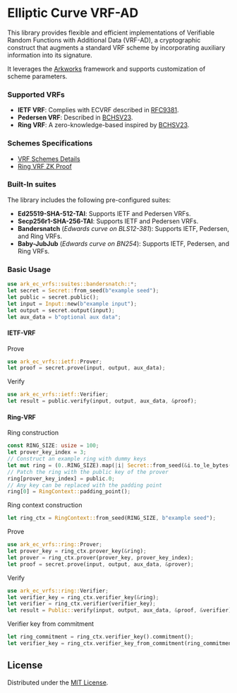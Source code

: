 # Elliptic Curve VRF-AD

This library provides flexible and efficient implementations of Verifiable
Random Functions with Additional Data (VRF-AD), a cryptographic construct
that augments a standard VRF scheme by incorporating auxiliary information
into its signature.

It leverages the [Arkworks](https://github.com/arkworks-rs) framework and
supports customization of scheme parameters.

### Supported VRFs

- **IETF VRF**: Complies with ECVRF described in [RFC9381](https://datatracker.ietf.org/doc/rfc9381).
- **Pedersen VRF**: Described in [BCHSV23](https://eprint.iacr.org/2023/002).
- **Ring VRF**: A zero-knowledge-based inspired by [BCHSV23](https://eprint.iacr.org/2023/002).

### Schemes Specifications

- [VRF Schemes Details](https://github.com/davxy/bandersnatch-vrfs-spec)
- [Ring VRF ZK Proof](https://github.com/davxy/ring-proof-spec)

### Built-In suites

The library includes the following pre-configured suites:

- **Ed25519-SHA-512-TAI**: Supports IETF and Pedersen VRFs.
- **Secp256r1-SHA-256-TAI**: Supports IETF and Pedersen VRFs.
- **Bandersnatch** (_Edwards curve on BLS12-381_): Supports IETF, Pedersen, and Ring VRFs.
- **Baby-JubJub** (_Edwards curve on BN254_): Supports IETF, Pedersen, and Ring VRFs.

### Basic Usage

```rust
use ark_ec_vrfs::suites::bandersnatch::*;
let secret = Secret::from_seed(b"example seed");
let public = secret.public();
let input = Input::new(b"example input");
let output = secret.output(input);
let aux_data = b"optional aux data";
```
#### IETF-VRF

Prove
```rust
use ark_ec_vrfs::ietf::Prover;
let proof = secret.prove(input, output, aux_data);
```

Verify
```rust
use ark_ec_vrfs::ietf::Verifier;
let result = public.verify(input, output, aux_data, &proof);
```

#### Ring-VRF

Ring construction
```rust
const RING_SIZE: usize = 100;
let prover_key_index = 3;
// Construct an example ring with dummy keys
let mut ring = (0..RING_SIZE).map(|i| Secret::from_seed(&i.to_le_bytes()).public().0).collect();
// Patch the ring with the public key of the prover
ring[prover_key_index] = public.0;
// Any key can be replaced with the padding point
ring[0] = RingContext::padding_point();
```

Ring context construction
```rust
let ring_ctx = RingContext::from_seed(RING_SIZE, b"example seed");
```

Prove
```rust
use ark_ec_vrfs::ring::Prover;
let prover_key = ring_ctx.prover_key(&ring);
let prover = ring_ctx.prover(prover_key, prover_key_index);
let proof = secret.prove(input, output, aux_data, &prover);
```

Verify
```rust
use ark_ec_vrfs::ring::Verifier;
let verifier_key = ring_ctx.verifier_key(&ring);
let verifier = ring_ctx.verifier(verifier_key);
let result = Public::verify(input, output, aux_data, &proof, &verifier);
```

Verifier key from commitment
```rust
let ring_commitment = ring_ctx.verifier_key().commitment();
let verifier_key = ring_ctx.verifier_key_from_commitment(ring_commitment);
```

## License

Distributed under the [MIT License](LICENSE).
